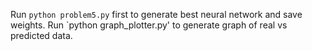 Run `python problem5.py` first to generate best neural network and save weights.
Run `python graph_plotter.py' to generate graph of real vs predicted data.
